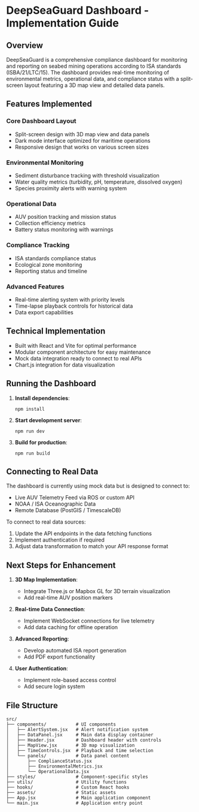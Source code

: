 # DeepSeaGuard Dashboard - Implementation Guide

## Overview
DeepSeaGuard is a comprehensive compliance dashboard for monitoring and reporting on seabed mining operations according to ISA standards (ISBA/21/LTC/15). The dashboard provides real-time monitoring of environmental metrics, operational data, and compliance status with a split-screen layout featuring a 3D map view and detailed data panels.

## Features Implemented

### Core Dashboard Layout
- Split-screen design with 3D map view and data panels
- Dark mode interface optimized for maritime operations
- Responsive design that works on various screen sizes

### Environmental Monitoring
- Sediment disturbance tracking with threshold visualization
- Water quality metrics (turbidity, pH, temperature, dissolved oxygen)
- Species proximity alerts with warning system

### Operational Data
- AUV position tracking and mission status
- Collection efficiency metrics
- Battery status monitoring with warnings

### Compliance Tracking
- ISA standards compliance status
- Ecological zone monitoring
- Reporting status and timeline

### Advanced Features
- Real-time alerting system with priority levels
- Time-lapse playback controls for historical data
- Data export capabilities

## Technical Implementation
- Built with React and Vite for optimal performance
- Modular component architecture for easy maintenance
- Mock data integration ready to connect to real APIs
- Chart.js integration for data visualization

## Running the Dashboard

1. **Install dependencies**:
   ```
   npm install
   ```

2. **Start development server**:
   ```
   npm run dev
   ```

3. **Build for production**:
   ```
   npm run build
   ```

## Connecting to Real Data

The dashboard is currently using mock data but is designed to connect to:
- Live AUV Telemetry Feed via ROS or custom API
- NOAA / ISA Oceanographic Data
- Remote Database (PostGIS / TimescaleDB)

To connect to real data sources:
1. Update the API endpoints in the data fetching functions
2. Implement authentication if required
3. Adjust data transformation to match your API response format

## Next Steps for Enhancement

1. **3D Map Implementation**:
   - Integrate Three.js or Mapbox GL for 3D terrain visualization
   - Add real-time AUV position markers

2. **Real-time Data Connection**:
   - Implement WebSocket connections for live telemetry
   - Add data caching for offline operation

3. **Advanced Reporting**:
   - Develop automated ISA report generation
   - Add PDF export functionality

4. **User Authentication**:
   - Implement role-based access control
   - Add secure login system

## File Structure

```
src/
├── components/           # UI components
│   ├── AlertSystem.jsx   # Alert notification system
│   ├── DataPanel.jsx     # Main data display container
│   ├── Header.jsx        # Dashboard header with controls
│   ├── MapView.jsx       # 3D map visualization
│   ├── TimeControls.jsx  # Playback and time selection
│   └── panels/           # Data panel content
│       ├── ComplianceStatus.jsx
│       ├── EnvironmentalMetrics.jsx
│       └── OperationalData.jsx
├── styles/               # Component-specific styles
├── utils/                # Utility functions
├── hooks/                # Custom React hooks
├── assets/               # Static assets
├── App.jsx               # Main application component
└── main.jsx              # Application entry point
```
